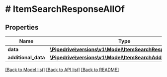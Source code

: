 # # ItemSearchResponseAllOf

## Properties

Name | Type | Description | Notes
------------ | ------------- | ------------- | -------------
**data** | [**\Pipedrive\versions\v1\Model\ItemSearchResponseAllOfData**](ItemSearchResponseAllOfData.md) |  |
**additional_data** | [**\Pipedrive\versions\v1\Model\ItemSearchAdditionalData**](ItemSearchAdditionalData.md) |  |

[[Back to Model list]](../../README.md#models) [[Back to API list]](../../README.md#endpoints) [[Back to README]](../../README.md)
